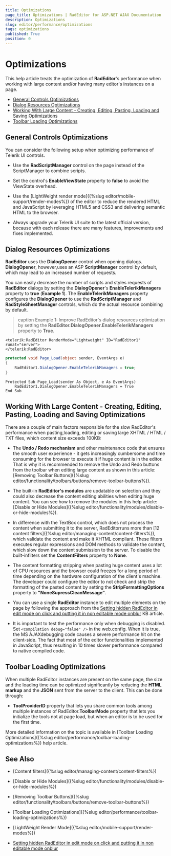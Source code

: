 ```yaml
---
title: Optimizations
page_title: Optimizations | RadEditor for ASP.NET AJAX Documentation
description: Optimizations
slug: editor/performance/optimizations
tags: optimizations
published: True
position: 0
---
```


# Optimizations

This help article treats the optimization of **RadEditor**'s performance when working with large content and/or having many editor's instances on a page.

* [General Controls Optimizations](#general-controls-optimizations)
* [Dialog Resources Optimizations](#dialog-resources-optimizations)
* [Working With Large Content - Creating, Editing, Pasting, Loading and Saving Optimizations](#working-with-large-content---creating-editing-pasting-loading-and-saving-optimizations)
* [Toolbar Loading Optimizations](#toolbar-loading-optimizations)

## General Controls Optimizations

You can consider the following setup when optimizing performance of Telerik UI controls.

* Use the **RadScriptManager** control on the page instead of the ScriptManager to combine scripts.

* Set the control's **EnableViewState** property to **false** to avoid the ViewState overhead.

* Use the [LightWeight render mode]({%slug editor/mobile-support/render-modes%}) of the editor to reduce the rendered HTML and JavaScript by leveraging HTML5 and CSS3 and delivering semantic HTML to the browser.

* Always upgrade your Telerik UI suite to the latest official version, because with each release there are many features, improvements and fixes implemented.

## Dialog Resources Optimizations

**RadEditor** uses the **DialogOpener** control when opening dialogs. **DialogOpener**, however,uses an ASP **ScriptManager** control by default, which may lead to an increased number of requests.

You can easily decrease the number of scripts and styles requests of **RadEditor** dialogs by setting the **DialogOpener**'s **EnableTelerikManagers** property to **true** (**Example 1**). The **EnableTelerikManagers** property configures the **DialogOpener** to use the **RadScriptManager** and **RadStyleSheetManager** controls, which do the actual resource combining by default.

>caption Example 1: Improve RadEditor's dialog resources optimization by setting the **RadEditor.DialogOpener.EnableTelerikManagers** property to **True**.

````ASP.NET
<telerik:RadEditor RenderMode="Lightweight" ID="RadEditor1" runat="server">
</telerik:RadEditor>
````
````C#	
protected void Page_Load(object sender, EventArgs e)
{
	RadEditor1.DialogOpener.EnableTelerikManagers = true;
}	
````
````VB	
Protected Sub Page_Load(sender As Object, e As EventArgs)
	RadEditor1.DialogOpener.EnableTelerikManagers = True
End Sub	
````

## Working With Large Content - Creating, Editing, Pasting, Loading and Saving Optimizations

There are a couple of main factors responsible for the slow RadEditor's performance when pasting,loading, editing or saving large XHTML / HTML / TXT files, which content size exceeds 100KB:

* The **Undo / Redo mechanism** and other maintenance code that ensures the smooth user experience - it gets increasingly cumbersome and time consuming for the browser to execute it if huge content is in the editor. That is why it is recommended to remove the Undo and Redo buttons from the toolbar when editing large content as shown in this article:[Removing Toolbar Buttons]({%slug editor/functionality/toolbars/buttons/remove-toolbar-buttons%}).

* The built-in **RadEditor's modules** are updatable on selection and they could also decrease the content editing abilities when editing huge content. You can see how to remove the modules in this help article:[Disable or Hide Modules]({%slug editor/functionality/modules/disable-or-hide-modules%}).

* In difference with the TextBox control, which does not process the content when submitting it to the server, RadEditorruns more than [12 content filters]({%slug editor/managing-content/content-filters%}), which validate the content and make it XHTML compliant. These filters executes regular expressions and DOM methods to validate the content, which slow down the content submission to the server. To disable the built-infilters set the **ContentFilters** property to **None**.

* The content formatting stripping when pasting huge content uses a lot of CPU resources and the browser could freezes for a long period of time depending on the hardware configuration of the client's machine. The developer could configure the editor to not check and strip the formatting of the pasted content by setting the **StripFormattingOptions** property to **"NoneSupressCleanMessage"**.

* You can use a single **RadEditor** instance to edit multiple elements on the page by following the approach from the [Setting hidden RadEditor in edit mode on click and putting it in non editable mode onblur](https://www.telerik.com/support/kb/aspnet-ajax/details/setting-hidden-radeditor-in-edit-mode-on-click-and-putting-it-in-non-editable-mode-onblur) KB article.

* It is important to test the performance only when debugging is disabled. Set `<compilation debug="false" />` in the web.config. When it is true, the MS AJAXdebugging code causes a severe performance hit on the client-side. The fact that most of the editor functionalities implemented in JavaScript, thus resulting in 10 times slower performance compared to native compiled code.

## Toolbar Loading Optimizations

When multiple RadEditor instances are present on the same page, the size and the loading time can be optimized significantly by reducing the **HTML markup** and the **JSON** sent from the server to the client. This can be done through:

* **ToolProviderID** property that lets you share common tools among multiple instances of RadEditor.**ToolbarMode** property that lets you initialize the tools not at page load, but when an editor is to be used for the first time.

More detailed information on the topic is available in [Toolbar Loading Optimizations]({%slug editor/performance/toolbar-loading-optimizations%}) help article.

## See Also

 * [Content filters]({%slug editor/managing-content/content-filters%})

 * [Disable or Hide Modules]({%slug editor/functionality/modules/disable-or-hide-modules%})

 * [Removing Toolbar Buttons]({%slug editor/functionality/toolbars/buttons/remove-toolbar-buttons%})

 * [Toolbar Loading Optimizations]({%slug editor/performance/toolbar-loading-optimizations%})

 * [LightWeight Render Mode]({%slug editor/mobile-support/render-modes%})

 * [Setting hidden RadEditor in edit mode on click and putting it in non editable mode onblur](https://www.telerik.com/support/kb/aspnet-ajax/details/setting-hidden-radeditor-in-edit-mode-on-click-and-putting-it-in-non-editable-mode-onblur)
